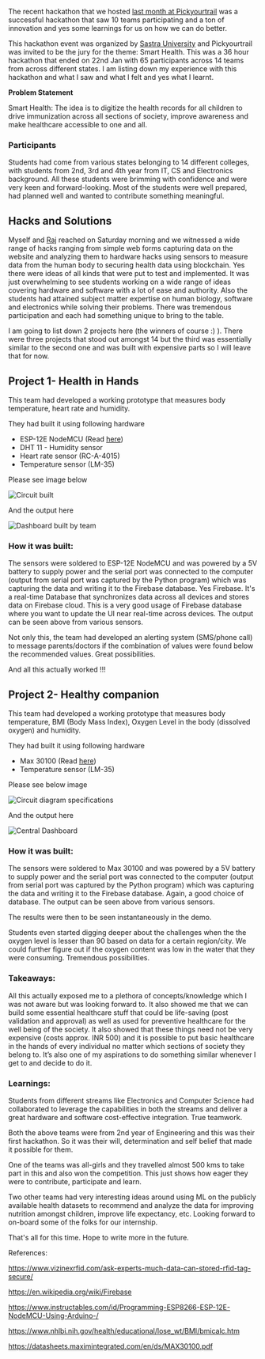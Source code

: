 The recent hackathon that we hosted [last month at Pickyourtrail](https://linkedin.com/posts/pickyourtrail_lifeatpickyourtrail-startup-startuplife-activity-6628647964623638528-2CFX) was a successful hackathon that saw 10 teams participating and a ton of innovation and yes some learnings for us on how we can do better.

This hackathon event was organized by [Sastra University](https://inlinkedin.com/company/sastra-university) and Pickyourtrail was invited to be the jury for the theme: Smart Health. This was a 36 hour hackathon that ended on 22nd Jan with 65 participants across 14 teams from across different states. I am listing down my experience with this hackathon and what I saw and what I felt and yes what I learnt.

**Problem Statement**

Smart Health: The idea is to digitize the health records for all children to drive immunization across all sections of society, improve awareness and make healthcare accessible to one and all.

### **Participants**

Students had come from various states belonging to 14 different colleges, with students from 2nd, 3rd and 4th year from IT, CS and Electronics background. All these students were brimming with confidence and were very keen and forward-looking. Most of the students were well prepared, had planned well and wanted to contribute something meaningful.

## **Hacks and Solutions**

Myself and [Raj](https://www.linkedin.com/in/raj-kumar-5ba700103/) reached on Saturday morning and we witnessed a wide range of hacks ranging from simple web forms capturing data on the website and analyzing them to hardware hacks using sensors to measure data from the human body to securing health data using blockchain. Yes there were ideas of all kinds that were put to test and implemented. It was just overwhelming to see students working on a wide range of ideas covering hardware and software with a lot of ease and authority. Also the students had attained subject matter expertise on human biology, software and electronics while solving their problems. There was tremendous participation and each had something unique to bring to the table.

I am going to list down 2 projects here (the winners of course :) ). There were three projects that stood out amongst 14 but the third was essentially similar to the second one and was built with expensive parts so I will leave that for now. 

## **Project 1- Health in Hands**

This team had developed a working prototype that measures body temperature, heart rate and humidity.

They had built it using following hardware 

- ESP-12E NodeMCU (Read [here](https://www.instructables.com/id/Programming-ESP8266-ESP-12E-NodeMCU-Using-Arduino-/))
- DHT 11 - Humidity sensor 
- Heart rate sensor (RC-A-4015)
- Temperature sensor (LM-35)



Please see image below 



![Circuit built](https://media-exp1.licdn.com/dms/image/C5112AQF24V2PY5EWgg/article-inline_image-shrink_1000_1488/0?e=1594857600&v=beta&t=m_HoF_Cuph_gg8Qr6rVDceDLT2kc2QT4fI0X24E5_4I)

And the output here

![Dashboard built by team](https://media-exp1.licdn.com/dms/image/C5112AQGhtC8v-MnYHg/article-inline_image-shrink_1000_1488/0?e=1594857600&v=beta&t=Bhf6kRkXFHOd3yR2h2F8HdaUSB9iiibP11Ml94lrhP8)

### **How it was built:**

The sensors were soldered to ESP-12E NodeMCU and was powered by a 5V battery to supply power and the serial port was connected to the computer (output from serial port was captured by the Python program) which was capturing the data and writing it to the Firebase database. Yes Firebase. It's a real-time Database that synchronizes data across all devices and stores data on Firebase cloud. This is a very good usage of Firebase database where you want to update the UI near real-time across devices. The output can be seen above from various sensors.

Not only this, the team had developed an alerting system (SMS/phone call) to message parents/doctors if the combination of values were found below the recommended values. Great possibilities.

And all this actually worked !!! 

## **Project 2- Healthy companion**

This team had developed a working prototype that measures body temperature, BMI (Body Mass Index), Oxygen Level in the body (dissolved oxygen) and humidity.

They had built it using following hardware

- Max 30100 (Read [here](https://datasheets.maximintegrated.com/en/ds/MAX30100.pdf))
- Temperature sensor (LM-35)

Please see below image 



![Circuit diagram specifications](https://media-exp1.licdn.com/dms/image/C5112AQGm-hoaay-uQg/article-inline_image-shrink_1000_1488/0?e=1594857600&v=beta&t=cBL-Hwiqs_CUMGH_y2BvtkpyNTZo2Qm8-aofksizu_Q)

And the output here

![Central Dashboard](https://media-exp1.licdn.com/dms/image/C5112AQHJ0_JQvH60Jw/article-inline_image-shrink_1000_1488/0?e=1594857600&v=beta&t=U3E3MrrVv4Af8kbxsGK2jweEzeeZTb5A9KScwZ8bwM8)

### **How it was built:**

The sensors were soldered to Max 30100 and was powered by a 5V battery to supply power and the serial port was connected to the computer (output from serial port was captured by the Python program) which was capturing the data and writing it to the Firebase database. Again, a good choice of database. The output can be seen above from various sensors.

The results were then to be seen instantaneously in the demo. 

Students even started digging deeper about the challenges when the the oxygen level is lesser than 90 based on data for a certain region/city. We could further figure out if the oxygen content was low in the water that they were consuming. Tremendous possibilities. 

### **Takeaways:**

All this actually exposed me to a plethora of concepts/knowledge which I was not aware but was looking forward to. It also showed me that we can build some essential healthcare stuff that could be life-saving (post validation and approval) as well as used for preventive healthcare for the well being of the society. It also showed that these things need not be very expensive (costs approx. INR 500) and it is possible to put basic healthcare in the hands of every individual no matter which sections of society they belong to. It’s also one of my aspirations to do something similar whenever I get to and decide to do it. 

### **Learnings:**

Students from different streams like Electronics and Computer Science had collaborated to leverage the capabilities in both the streams and deliver a great hardware and software cost-effective integration. True teamwork. 

Both the above teams were from 2nd year of Engineering and this was their first hackathon. So it was their will, determination and self belief that made it possible for them.

One of the teams was all-girls and they travelled almost 500 kms to take part in this and also won the competition. This just shows how eager they were to contribute, participate and learn.

Two other teams had very interesting ideas around using ML on the publicly available health datasets to recommend and analyze the data for improving nutrition amongst children, improve life expectancy, etc. Looking forward to on-board some of the folks for our internship.

That's all for this time. Hope to write more in the future.

References:

https://www.vizinexrfid.com/ask-experts-much-data-can-stored-rfid-tag-secure/

https://en.wikipedia.org/wiki/Firebase

https://www.instructables.com/id/Programming-ESP8266-ESP-12E-NodeMCU-Using-Arduino-/

https://www.nhlbi.nih.gov/health/educational/lose_wt/BMI/bmicalc.htm

https://datasheets.maximintegrated.com/en/ds/MAX30100.pdf
